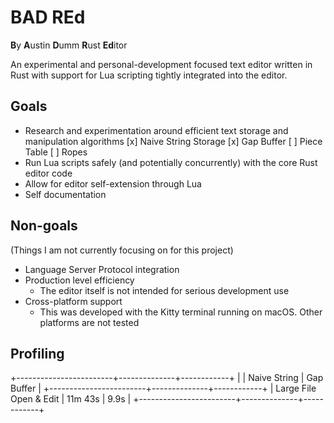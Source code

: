 # BAD REd

**B**y **A**ustin **D**umm **R**ust **Ed**itor

An experimental and personal-development focused text editor written in Rust with support for Lua scripting tightly
integrated into the editor.

## Goals

- Research and experimentation around efficient text storage and manipulation algorithms
    [x] Naive String Storage
    [x] Gap Buffer
    [ ] Piece Table
    [ ] Ropes
- Run Lua scripts safely (and potentially concurrently) with the core Rust editor code
- Allow for editor self-extension through Lua
- Self documentation

## Non-goals

(Things I am not currently focusing on for this project)

- Language Server Protocol integration
- Production level efficiency
    - The editor itself is not intended for serious development use
- Cross-platform support
    - This was developed with the Kitty terminal running on macOS. Other platforms are not tested

## Profiling

+------------------------+--------------+------------+
|                        | Naive String | Gap Buffer |
+------------------------+--------------+------------+
| Large File Open & Edit | 11m 43s      | 9.9s       |
+------------------------+--------------+------------+
